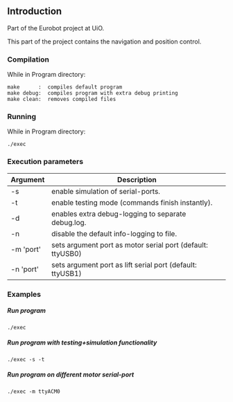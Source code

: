 ## Introduction
Part of the Eurobot project at UiO. 

This part of the project contains the navigation and position control.



### Compilation
While in Program directory:
```
make      :  compiles default program   
make debug:  compiles program with extra debug printing
make clean:  removes compiled files
```

### Running
While in Program directory:

```
./exec
```


### Execution parameters

| Argument | Description |
|----------|---------------------------------------------------------------|
|    -s    | enable simulation of serial-ports.
|    -t    | enable testing mode (commands finish instantly).
|    -d    | enables extra debug-logging to separate debug.log.
|    -n    | disable the default info-logging to file.
| -m 'port'| sets argument port as motor serial port (default: ttyUSB0)
| -n 'port'| sets argument port as lift serial port (default: ttyUSB1)

### Examples

##### Run program 
```
./exec
```

##### Run program with testing+simulation functionality
```
./exec -s -t
```

##### Run program on different motor serial-port
```
./exec -m ttyACM0
```